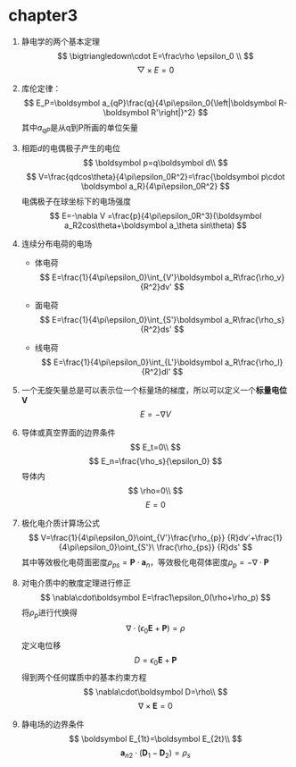 # chapter3

1. 静电学的两个基本定理
$$
\bigtriangledown\cdot E=\frac\rho \epsilon_0 \\
$$
$$
\bigtriangledown\times E=0
$$
1. 库伦定律：
$$
  E_P=\boldsymbol a_{qP}\frac{q}{4\pi\epsilon_0{\left|\boldsymbol R-\boldsymbol R'\right|}^2}
$$
  其中$a_{qP}$是从q到P所画的单位矢量

1. 相距$d$的电偶极子产生的电位
	$$
	\boldsymbol p=q\boldsymbol d\\
	$$
	$$
	V=\frac{qdcos\theta}{4\pi\epsilon_0R^2}=\frac{\boldsymbol p\cdot \boldsymbol a_R}{4\pi\epsilon_0R^2}
	$$
	电偶极子在球坐标下的电场强度
$$
E=-\nabla V =\frac{p}{4\pi\epsilon_0R^3}(\boldsymbol a_R2cos\theta+\boldsymbol a_\theta sin\theta)
$$

1. 连续分布电荷的电场

     - 体电荷
  	$$
  	E=\frac{1}{4\pi\epsilon_0}\int_{V'}\boldsymbol a_R\frac{\rho_v}  {R^2}dv'
  	$$
  	
  	
     - 面电荷
  	$$
  	E=\frac{1}{4\pi\epsilon_0}\int_{S'}\boldsymbol a_R\frac{\rho_s} {R^2}ds'
  	$$

     - 线电荷
  	$$
  	E=\frac{1}{4\pi\epsilon_0}\int_{L'}\boldsymbol a_R\frac{\rho_l} {R^2}dl'
  	$$

2. 一个无旋矢量总是可以表示位一个标量场的梯度，所以可以定义一个**标量电位V**
	$$
	E=-\nabla V
	$$

3. 导体或真空界面的边界条件
	$$
	E_t=0\\
	$$
	$$
	E_n=\frac{\rho_s}{\epsilon_0}
	$$
	导体内
	$$
	\rho=0\\
	$$
	$$
	E=0
	$$

4. 极化电介质计算场公式
	$$
	V=\frac{1}{4\pi\epsilon_0}\oint_{V'}\frac{\rho_{p}}  {R}dv'+\frac{1}{4\pi\epsilon_0}\oint_{S'}\ \frac{\rho_{ps}} {R}ds'
	$$
	其中等效极化电荷面密度$\rho_{ps}=\boldsymbol P\cdot\boldsymbol a_n$，等效极化电荷体密度$\rho_p=-\nabla \cdot\boldsymbol P$

5. 对电介质中的散度定理进行修正
	$$
	\nabla\cdot\boldsymbol E=\frac1\epsilon_0(\rho+\rho_p)
	$$
	将$\rho_p$进行代换得
	$$
	\nabla\cdot(\epsilon_0\boldsymbol E+\boldsymbol P)=\rho
	$$
	定义电位移
	$$
	D=\epsilon_0\boldsymbol E+\boldsymbol P
	$$
	得到两个任何媒质中的基本约束方程
	$$
	\nabla\cdot\boldsymbol D=\rho\\
	$$
	$$
	\nabla\times\boldsymbol E=0
	$$

6. 静电场的边界条件
	$$
	\boldsymbol E_{1t}=\boldsymbol E_{2t}\\
	$$
	$$
	\boldsymbol a_{n2}\cdot(\boldsymbol D_1-\boldsymbol D_2)=\rho_s
	$$
	
